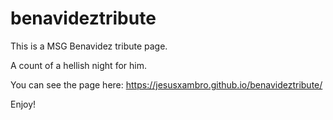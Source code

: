 # benavideztribute
This is a MSG Benavidez tribute page.

A count of a hellish night for him.

You can see the page here:
https://jesusxambro.github.io/benavideztribute/

Enjoy! 